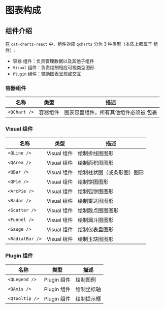 # 图表构成

## 组件介绍

在 `cat-charts-react` 中，组件对应 `qcharts` 分为 3 种类型（本质上都属于 组件）：

- 容器 组件：负责管理数据以及其他子组件
- `Visual` 组件：负责绘制相应可视类型图形
- `Plugin` 组件：辅助图表呈现或交互

### 容器组件

| 名称         | 类型     | 描述                                             |
| ------------ | -------- | ------------------------------------------------ |
| `<QChart />` | 容器组件 | 图表容器组件，所有其他组件必须被 <QChart /> 包裹 |

### Visual 组件

| 名称            | 类型        | 描述                       |
| --------------- | ----------- | -------------------------- |
| `<QLine />`     | Visual 组件 | 绘制折线图图形             |
| `<QArea />`     | Visual 组件 | 绘制面积图图形             |
| `<QBar />`      | Visual 组件 | 绘制柱状图（或条形图）图形 |
| `<QPie />`      | Visual 组件 | 绘制饼图图形               |
| `<ArcPie />`    | Visual 组件 | 绘制弧饼图图形             |
| `<Radar />`     | Visual 组件 | 绘制雷达图图形             |
| `<Scatter />`   | Visual 组件 | 绘制散点图图图形           |
| `<Funnel />`    | Visual 组件 | 绘制漏斗图图形             |
| `<Gauge />`     | Visual 组件 | 绘制仪表盘图形             |
| `<RadialBar />` | Visual 组件 | 绘制玉玦图图形             |

### Plugin 组件

| 名称           | 类型        | 描述       |
| -------------- | ----------- | ---------- |
| `<QLegend />`  | Plugin 组件 | 绘制图例   |
| `<QAxis />`    | Plugin 组件 | 绘制坐标轴 |
| `<QTooltip />` | Plugin 组件 | 绘制提示框 |
